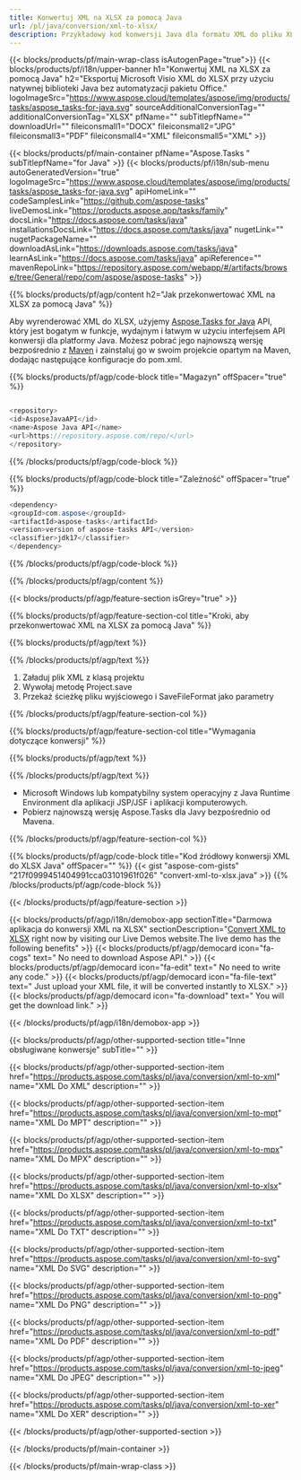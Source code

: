 ```yaml
---
title: Konwertuj XML na XLSX za pomocą Java 
url: /pl/java/conversion/xml-to-xlsx/ 
description: Przykładowy kod konwersji Java dla formatu XML do pliku XLSX. Użyj tego przykładowego kodu, aby przekonwertować XML na XLSX w dowolnej aplikacji internetowej lub aplikacji opartej na języku Java.
---
```


{{< blocks/products/pf/main-wrap-class isAutogenPage="true">}}
{{< blocks/products/pf/i18n/upper-banner h1="Konwertuj XML na XLSX za pomocą Java" h2="Eksportuj Microsoft Visio XML do XLSX przy użyciu natywnej biblioteki Java bez automatyzacji pakietu Office." logoImageSrc="https://www.aspose.cloud/templates/aspose/img/products/tasks/aspose_tasks-for-java.svg" sourceAdditionalConversionTag="" additionalConversionTag="XLSX" pfName="" subTitlepfName="" downloadUrl="" fileiconsmall1="DOCX" fileiconsmall2="JPG" fileiconsmall3="PDF" fileiconsmall4="XML" fileiconsmall5="XML" >}}

{{< blocks/products/pf/main-container pfName="Aspose.Tasks " subTitlepfName="for Java" >}}
{{< blocks/products/pf/i18n/sub-menu autoGeneratedVersion="true" logoImageSrc="https://www.aspose.cloud/templates/aspose/img/products/tasks/aspose_tasks-for-java.svg" apiHomeLink="" codeSamplesLink="https://github.com/aspose-tasks" liveDemosLink="https://products.aspose.app/tasks/family" docsLink="https://docs.aspose.com/tasks/java" installationsDocsLink="https://docs.aspose.com/tasks/java" nugetLink="" nugetPackageName="" downloadAsLink="https://downloads.aspose.com/tasks/java" learnAsLink="https://docs.aspose.com/tasks/java" apiReference="" mavenRepoLink="https://repository.aspose.com/webapp/#/artifacts/browse/tree/General/repo/com/aspose/aspose-tasks" >}}

{{% blocks/products/pf/agp/content h2="Jak przekonwertować XML na XLSX za pomocą Java" %}}

Aby wyrenderować XML do XLSX, użyjemy
 [Aspose.Tasks for Java](https://products.aspose.com/tasks/java)
 API, który jest bogatym w funkcje, wydajnym i łatwym w użyciu interfejsem API konwersji dla platformy Java. Możesz pobrać jego najnowszą wersję bezpośrednio z
 [Maven](https://repository.aspose.com/webapp/#/artifacts/browse/tree/General/repo/com/aspose/aspose-tasks)
 i zainstaluj go w swoim projekcie opartym na Maven, dodając następujące konfiguracje do pom.xml.

{{% blocks/products/pf/agp/code-block title="Magazyn" offSpacer="true" %}}

```cs

<repository>
<id>AsposeJavaAPI</id>
<name>Aspose Java API</name>
<url>https://repository.aspose.com/repo/</url>
</repository>

```

{{% /blocks/products/pf/agp/code-block %}}

{{% blocks/products/pf/agp/code-block title="Zależność" offSpacer="true" %}}

```cs
<dependency>
<groupId>com.aspose</groupId>
<artifactId>aspose-tasks</artifactId>
<version>version of aspose-tasks API</version>
<classifier>jdk17</classifier>
</dependency>

```

{{% /blocks/products/pf/agp/code-block %}}

{{% /blocks/products/pf/agp/content %}}

{{< blocks/products/pf/agp/feature-section isGrey="true" >}}

{{% blocks/products/pf/agp/feature-section-col title="Kroki, aby przekonwertować XML na XLSX za pomocą Java" %}}

{{% blocks/products/pf/agp/text %}}

{{% /blocks/products/pf/agp/text %}}

1. Załaduj plik XML z klasą projektu
1. Wywołaj metodę Project.save
1. Przekaż ścieżkę pliku wyjściowego i SaveFileFormat jako parametry

{{% /blocks/products/pf/agp/feature-section-col %}}

{{% blocks/products/pf/agp/feature-section-col title="Wymagania dotyczące konwersji" %}}

{{% blocks/products/pf/agp/text %}}

{{% /blocks/products/pf/agp/text %}}

- Microsoft Windows lub kompatybilny system operacyjny z Java Runtime Environment dla aplikacji JSP/JSF i aplikacji komputerowych.
- Pobierz najnowszą wersję Aspose.Tasks dla Javy bezpośrednio od Mavena.

{{% /blocks/products/pf/agp/feature-section-col %}}

{{% blocks/products/pf/agp/code-block title="Kod źródłowy konwersji XML do XLSX Java" offSpacer="" %}}
{{< gist "aspose-com-gists" "217f0999451404991cca03101961f026" "convert-xml-to-xlsx.java" >}}
{{% /blocks/products/pf/agp/code-block %}}

{{< /blocks/products/pf/agp/feature-section >}}

<!-- aboutfile Starts -->

{{< blocks/products/pf/agp/i18n/demobox-app sectionTitle="Darmowa aplikacja do konwersji XML na XLSX" sectionDescription="[Convert XML to XLSX](https://products.aspose.app/tasks/conversion/xml-to-xlsx) right now by visiting our Live Demos website.The live demo has the following benefits" >}}
        {{< blocks/products/pf/agp/democard icon="fa-cogs" text=" No need to download Aspose API." >}}
        {{< blocks/products/pf/agp/democard icon="fa-edit" text=" No need to write any code." >}}
        {{< blocks/products/pf/agp/democard icon="fa-file-text" text=" Just upload your XML file, it will be converted instantly to XLSX." >}}
        {{< blocks/products/pf/agp/democard icon="fa-download" text=" You will get the download link." >}}

{{< /blocks/products/pf/agp/i18n/demobox-app >}}

<!-- aboutfile Ends -->

{{< blocks/products/pf/agp/other-supported-section title="Inne obsługiwane konwersje" subTitle="" >}}

{{< blocks/products/pf/agp/other-supported-section-item href="https://products.aspose.com/tasks/pl/java/conversion/xml-to-xml" name="XML Do XML" description="" >}}

{{< blocks/products/pf/agp/other-supported-section-item href="https://products.aspose.com/tasks/pl/java/conversion/xml-to-mpt" name="XML Do MPT" description="" >}}

{{< blocks/products/pf/agp/other-supported-section-item href="https://products.aspose.com/tasks/pl/java/conversion/xml-to-mpx" name="XML Do MPX" description="" >}}

{{< blocks/products/pf/agp/other-supported-section-item href="https://products.aspose.com/tasks/pl/java/conversion/xml-to-xlsx" name="XML Do XLSX" description="" >}}

{{< blocks/products/pf/agp/other-supported-section-item href="https://products.aspose.com/tasks/pl/java/conversion/xml-to-txt" name="XML Do TXT" description="" >}}

{{< blocks/products/pf/agp/other-supported-section-item href="https://products.aspose.com/tasks/pl/java/conversion/xml-to-svg" name="XML Do SVG" description="" >}}

{{< blocks/products/pf/agp/other-supported-section-item href="https://products.aspose.com/tasks/pl/java/conversion/xml-to-png" name="XML Do PNG" description="" >}}

{{< blocks/products/pf/agp/other-supported-section-item href="https://products.aspose.com/tasks/pl/java/conversion/xml-to-pdf" name="XML Do PDF" description="" >}}

{{< blocks/products/pf/agp/other-supported-section-item href="https://products.aspose.com/tasks/pl/java/conversion/xml-to-jpeg" name="XML Do JPEG" description="" >}}

{{< blocks/products/pf/agp/other-supported-section-item href="https://products.aspose.com/tasks/pl/java/conversion/xml-to-xer" name="XML Do XER" description="" >}}



{{< /blocks/products/pf/agp/other-supported-section >}}

{{< /blocks/products/pf/main-container >}}
    
{{< /blocks/products/pf/main-wrap-class >}}